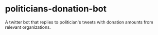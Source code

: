 # politicians-donation-bot
A twitter bot that replies to politician's tweets with donation amounts from relevant organizations.
